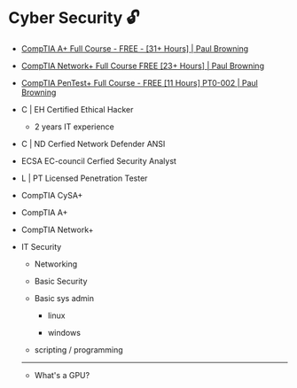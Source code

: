 # Cyber Security 🔓

- [CompTIA A+ Full Course - FREE - [31+ Hours] | Paul Browning](https://www.youtube.com/watch?v=1CZXXNKAY5o)

- [CompTIA Network+ Full Course FREE [23+ Hours] | Paul Browning](https://www.youtube.com/watch?v=xmpYfyNmWbw)

- [CompTIA PenTest+ Full Course - FREE [11 Hours] PT0-002 | Paul Browning](https://www.youtube.com/watch?v=WczBlBjoQeI)

- C | EH Certified Ethical Hacker

  - 2 years IT experience

- C | ND Cerfied Network Defender ANSI

- ECSA EC-council Cerfied Security Analyst

- L | PT Licensed Penetration Tester

- CompTIA CySA+

- CompTIA A+

- CompTIA Network+

- IT Security

  - Networking

  - Basic Security

  - Basic sys admin

    - linux

    - windows

  - scripting / programming

  ***

  - What's a GPU?
